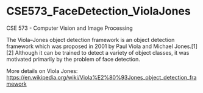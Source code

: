 # CSE573_FaceDetection_ViolaJones
CSE 573 - Computer Vision and Image Processing


The Viola–Jones object detection framework is an object detection framework which was proposed in 2001 by Paul Viola and Michael Jones.[1][2] Although it can be trained to detect a variety of object classes, it was motivated primarily by the problem of face detection.

More details on Viola Jones:
https://en.wikipedia.org/wiki/Viola%E2%80%93Jones_object_detection_framework
